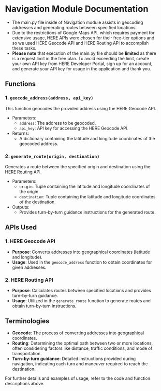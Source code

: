 # Navigation Module Documentation

- The main.py file inside of Navigation module assists in geocoding addresses and generating routes between specified locations.
- Due to the restrictions of Google Maps API, which requires payment for extensive usage, HERE APIs were chosen for their free-tier options and so we used HERE Geocode API and HERE Routing API to accomplish these tasks.
- <b>Please note</b> that execution of the main.py file should be <b>limited</b> as there is a request limit in the free plan. To avoid exceeding the limit, create your own API key from HERE Developer Portal, sign up for an account, and generate your API key for usage in the application and thank you.

## Functions
### 1. `geocode_address(address, api_key)`
This function geocodes the provided address using the HERE Geocode API.
- Parameters:
  - `address`: The address to be geocoded.
  - `api_key`: API key for accessing the HERE Geocode API.
- Returns:
  - A dictionary containing the latitude and longitude coordinates of the geocoded address.

### 2. `generate_route(origin, destination)`
Generates a route between the specified origin and destination using the HERE Routing API.
- Parameters:
  - `origin`: Tuple containing the latitude and longitude coordinates of the origin.
  - `destination`: Tuple containing the latitude and longitude coordinates of the destination.
- Outputs:
  - Provides turn-by-turn guidance instructions for the generated route.

## APIs Used
### 1. HERE Geocode API
- **Purpose**: Converts addresses into geographical coordinates (latitude and longitude).
- **Usage**: Used in the `geocode_address` function to obtain coordinates for given addresses.

### 2. HERE Routing API
- **Purpose**: Calculates routes between specified locations and provides turn-by-turn guidance.
- **Usage**: Utilized in the `generate_route` function to generate routes and obtain turn-by-turn instructions.

## Terminologies
- **Geocode**: The process of converting addresses into geographical coordinates.
- **Routing**: Determining the optimal path between two or more locations, often considering factors like distance, traffic conditions, and mode of transportation.
- **Turn-by-turn guidance**: Detailed instructions provided during navigation, indicating each turn and maneuver required to reach the destination.

For further details and examples of usage, refer to the code and function descriptions above.
